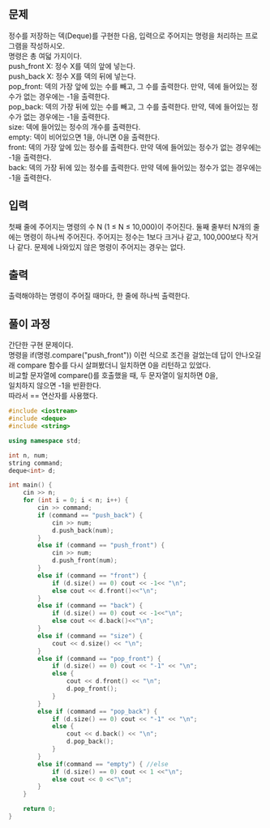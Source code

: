 ## 문제
정수를 저장하는 덱(Deque)를 구현한 다음, 입력으로 주어지는 명령을 처리하는 프로그램을 작성하시오.
<br>
명령은 총 여덟 가지이다.
<br>
push_front X: 정수 X를 덱의 앞에 넣는다.<br>
push_back X: 정수 X를 덱의 뒤에 넣는다.<br>
pop_front: 덱의 가장 앞에 있는 수를 빼고, 그 수를 출력한다. 만약, 덱에 들어있는 정수가 없는 경우에는 -1을 출력한다.<br>
pop_back: 덱의 가장 뒤에 있는 수를 빼고, 그 수를 출력한다. 만약, 덱에 들어있는 정수가 없는 경우에는 -1을 출력한다.<br>
size: 덱에 들어있는 정수의 개수를 출력한다.<br>
empty: 덱이 비어있으면 1을, 아니면 0을 출력한다.<br>
front: 덱의 가장 앞에 있는 정수를 출력한다. 만약 덱에 들어있는 정수가 없는 경우에는 -1을 출력한다.<br>
back: 덱의 가장 뒤에 있는 정수를 출력한다. 만약 덱에 들어있는 정수가 없는 경우에는 -1을 출력한다.<br>
## 입력
첫째 줄에 주어지는 명령의 수 N (1 ≤ N ≤ 10,000)이 주어진다. 둘째 줄부터 N개의 줄에는 명령이 하나씩 주어진다. 주어지는 정수는 1보다 크거나 같고, 100,000보다 작거나 같다. 문제에 나와있지 않은 명령이 주어지는 경우는 없다.

## 출력
출력해야하는 명령이 주어질 때마다, 한 줄에 하나씩 출력한다.

## 풀이 과정
간단한 구현 문제이다.<br>
명령을 if(명령.compare("push_front")) 이런 식으로 조건을 걸었는데 답이 안나오길래 compare 함수를 다시 살펴봤더니 일치하면 0을 리턴하고 있었다.<br>
비교할 문자열에 compare()를 호출했을 때, 두 문자열이 일치하면 0을,<br>
일치하지 않으면 -1을 반환한다.<br>
따라서 == 연산자를 사용했다.<br>
``` C++
#include <iostream>
#include <deque>
#include <string>

using namespace std;

int n, num;
string command;
deque<int> d;

int main() {
	cin >> n;
	for (int i = 0; i < n; i++) {
		cin >> command;
		if (command == "push_back") {
			cin >> num;
			d.push_back(num);
		}
		else if (command == "push_front") {
			cin >> num;
			d.push_front(num);
		}
		else if (command == "front") {
			if (d.size() == 0) cout << -1<< "\n";
			else cout << d.front()<<"\n";
		}
		else if (command == "back") {
			if (d.size() == 0) cout << -1<<"\n";
			else cout << d.back()<<"\n";
		}
		else if (command == "size") {
			cout << d.size() << "\n";
		}
		else if (command == "pop_front") {
			if (d.size() == 0) cout << "-1" << "\n";
			else {
				cout << d.front() << "\n";
				d.pop_front();
			}
		}
		else if (command == "pop_back") {
			if (d.size() == 0) cout << "-1" << "\n";
			else {
				cout << d.back() << "\n";
				d.pop_back();
			}
		}
		else if(command == "empty") { //else
			if (d.size() == 0) cout << 1 <<"\n";
			else cout << 0 <<"\n";
		}
	}

	return 0;
}
```
